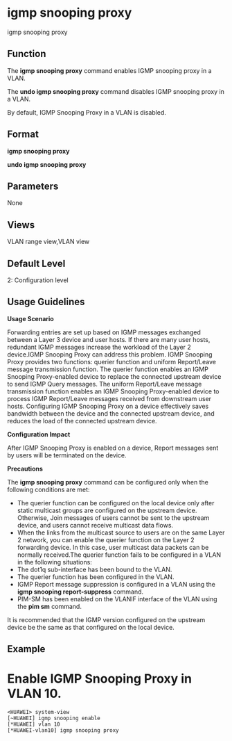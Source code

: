 igmp snooping proxy
===================

igmp snooping proxy

Function
--------



The **igmp snooping proxy** command enables IGMP snooping proxy in a VLAN.

The **undo igmp snooping proxy** command disables IGMP snooping proxy in a VLAN.



By default, IGMP Snooping Proxy in a VLAN is disabled.


Format
------

**igmp snooping proxy**

**undo igmp snooping proxy**


Parameters
----------

None

Views
-----

VLAN range view,VLAN view


Default Level
-------------

2: Configuration level


Usage Guidelines
----------------

**Usage Scenario**

Forwarding entries are set up based on IGMP messages exchanged between a Layer 3 device and user hosts. If there are many user hosts, redundant IGMP messages increase the workload of the Layer 2 device.IGMP Snooping Proxy can address this problem. IGMP Snooping Proxy provides two functions: querier function and uniform Report/Leave message transmission function. The querier function enables an IGMP Snooping Proxy-enabled device to replace the connected upstream device to send IGMP Query messages. The uniform Report/Leave message transmission function enables an IGMP Snooping Proxy-enabled device to process IGMP Report/Leave messages received from downstream user hosts. Configuring IGMP Snooping Proxy on a device effectively saves bandwidth between the device and the connected upstream device, and reduces the load of the connected upstream device.

**Configuration Impact**

After IGMP Snooping Proxy is enabled on a device, Report messages sent by users will be terminated on the device.

**Precautions**

The **igmp snooping proxy** command can be configured only when the following conditions are met:

* The querier function can be configured on the local device only after static multicast groups are configured on the upstream device. Otherwise, Join messages of users cannot be sent to the upstream device, and users cannot receive multicast data flows.
* When the links from the multicast source to users are on the same Layer 2 network, you can enable the querier function on the Layer 2 forwarding device. In this case, user multicast data packets can be normally received.The querier function fails to be configured in a VLAN in the following situations:
* The dot1q sub-interface has been bound to the VLAN.
* The querier function has been configured in the VLAN.
* IGMP Report message suppression is configured in a VLAN using the **igmp snooping report-suppress** command.
* PIM-SM has been enabled on the VLANIF interface of the VLAN using the **pim sm** command.

It is recommended that the IGMP version configured on the upstream device be the same as that configured on the local device.



Example
-------

# Enable IGMP Snooping Proxy in VLAN 10.
```
<HUAWEI> system-view
[~HUAWEI] igmp snooping enable
[*HUAWEI] vlan 10
[*HUAWEI-vlan10] igmp snooping proxy

```